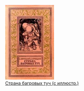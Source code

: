 ![](Страна%20багровых%20туч%20(c%20иллюстр.).jpg)  
[Страна багровых туч (c иллюстр.)](Страна%20багровых%20туч%20(c%20иллюстр.).md)
